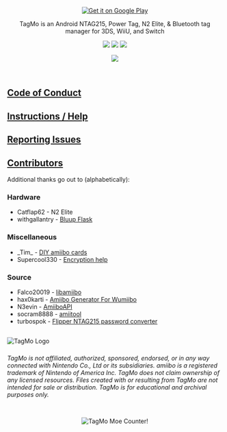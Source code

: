 <p align="center">
  <a href="https://play.google.com/store/apps/details?id=com.hiddenramblings.tagmo.eightbit"><img alt='Get it on Google Play' src='https://play.google.com/intl/en_us/badges/static/images/badges/en_badge_web_generic.png'/></a>
</p>

<p align="center">
  TagMo is an Android NTAG215, Power Tag, N2 Elite, & Bluetooth tag manager for 3DS, WiiU, and Switch
</p>
<p align="center">
  <a href="https://github.com/HiddenRamblings/TagMo/releases"><img src="https://img.shields.io/github/actions/workflow/status/HiddenRamblings/TagMo/android.yml?logo=github&style=for-the-badge"></a>
  <img src="https://img.shields.io/badge/platforms-android-blueviolet?logo=android&style=for-the-badge"/>
  <a href="https://github.com/HiddenRamblings/TagMo/releases"><img src="https://img.shields.io/github/downloads/HiddenRamblings/TagMo/total?color=%233DDC84&logo=github&style=for-the-badge"></a>
</p>
<p align="center">
  <a href="https://discord.gg/uc2YheD4CK"><img src="https://invidget.switchblade.xyz/uc2YheD4CK"></a>
</p>
<br />

## [Code of Conduct](https://github.com/HiddenRamblings/TagMo/blob/master/CODE_OF_CONDUCT.md)

## [Instructions / Help](https://tagmo.gitlab.io/)

## [Reporting Issues](https://github.com/HiddenRamblings/TagMo/wiki#reporting-issues)

## [Contributors](https://github.com/HiddenRamblings/TagMo/graphs/contributors)

Additional thanks go out to (alphabetically):

### Hardware
* Catflap62 - N2 Elite
* withgallantry - [Bluup Flask](https://www.bluuplabs.com/)

### Miscellaneous
* \_Tim\_ - [DIY amiibo cards](https://gbatemp.net/threads/diy-amiibo-cards.406978/)
* Supercool330 - [Encryption help](https://gbatemp.net/search/2757547/)

### Source
* Falco20019 - [libamiibo](https://github.com/Falco20019/libamiibo)
* hax0karti - [Amiibo Generator For Wumiibo](https://github.com/hax0kartik/amiibo-generator)
* N3evin - [AmiiboAPI](https://github.com/N3evin/AmiiboAPI)
* socram8888 - [amiitool](https://github.com/socram8888/amiitool)
* turbospok - [Flipper NTAG215 password converter](https://github.com/turbospok/Flipper-NTAG215-password-converter)

##
![TagMo Logo](assets/tagmo_feature.gif)
###
*TagMo is not affiliated, authorized, sponsored, endorsed, or in any way connected with Nintendo Co., Ltd or its subsidiaries. amiibo is a registered trademark of Nintendo of America Inc. TagMo does not claim ownership of any licensed resources. Files created with or resulting from TagMo are not intended for sale or distribution. TagMo is for educational and archival purposes only.*

<br />
<p align="center">
<img src="https://count.getloli.com/get/@:tagmo?theme=gelbooru" alt="TagMo Moe Counter!" />
</p>

